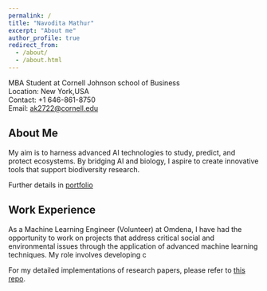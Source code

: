 ```yaml
---
permalink: /
title: "Navodita Mathur"
excerpt: "About me"
author_profile: true
redirect_from: 
  - /about/
  - /about.html
---
```


MBA Student at Cornell Johnson school of Business<br/>
Location: New York,USA<br/>
Contact: +1 646-861-8750<br/>
Email: ak2722@cornell.edu<br/>

About Me
------

My aim is to harness advanced AI technologies to study, predict, and protect ecosystems. By bridging AI and biology, I aspire to create innovative tools that support biodiversity research.


Further details in [portfolio](https://navoditamathur.github.io/portfolio/)

Work Experience 
----

As a Machine Learning Engineer (Volunteer) at Omdena, I have had the opportunity to work on projects that address critical social and environmental issues through the application of advanced machine learning techniques. My role involves developing c

For my detailed implementations of research papers, please refer to [this repo](https://github.com/Navoditamathur/research_papers_implementation).
